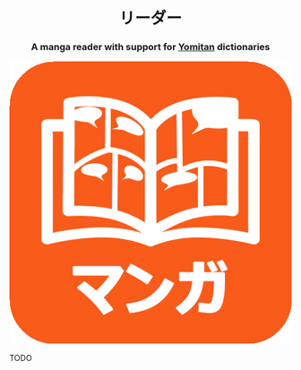 <h1 align="center">リーダー</h1>
<h3 align="center">A manga reader with support for <a href="https://github.com/yomidevs/yomitan">Yomitan</a> dictionaries</h3>
<p align="center">
	<img src="./assets/logo.png">
</p>

TODO
